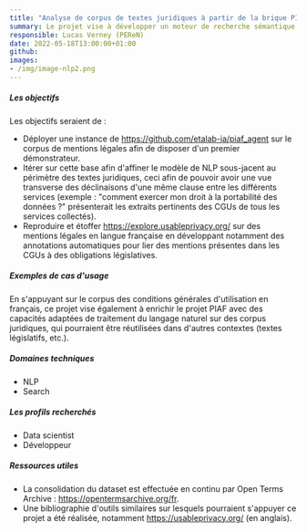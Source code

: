 ```yaml
---
title: "Analyse de corpus de textes juridiques à partir de la brique PIAF"
summary: Le projet vise à développer un moteur de recherche sémantique appliqué au corpus de conditions générales d'utilisation en français des services en ligne collecté par [Open Terms Archive](https://opentermsarchive.org/fr). Sur le modèle de [PIAF appliqué au corpus service-public.fr](https://github.com/etalab-ia/piaf_agent), cet outil devrait permettre d'explorer et de comparer plus facilement les mentions légales de différents services en ligne. 
responsible: Lucas Verney (PEReN)
date: 2022-05-18T13:00:00+01:00
github: 
images: 
- /img/image-nlp2.png
---
```


##### Les objectifs 
Les objectifs seraient de :
* Déployer une instance de https://github.com/etalab-ia/piaf_agent sur le corpus de mentions légales afin de disposer d'un premier démonstrateur.
* Itérer sur cette base afin d'affiner le modèle de NLP sous-jacent au périmètre des textes juridiques, ceci afin de pouvoir avoir une vue transverse des déclinaisons d'une même clause entre les différents services (exemple : "comment exercer mon droit à la portabilité des données ?" présenterait les extraits pertinents des CGUs de tous les services collectés).
* Reproduire et étoffer https://explore.usableprivacy.org/ sur des mentions légales en langue française en développant notamment des annotations automatiques pour lier des mentions présentes dans les CGUs à des obligations législatives.

##### Exemples de cas d'usage
En s'appuyant sur le corpus des conditions générales d'utilisation en français, ce projet vise également à enrichir le projet PIAF avec des capacités adaptées de traitement du langage naturel sur des corpus juridiques, qui pourraient être réutilisées dans d'autres contextes (textes législatifs, etc.).

##### Domaines techniques 
* NLP 
* Search 

##### Les profils recherchés
* Data scientist 
* Développeur 

##### Ressources utiles 
* La consolidation du dataset est effectuée en continu par Open Terms Archive 
: https://opentermsarchive.org/fr.
* Une bibliographie d'outils similaires sur lesquels pourraient s'appuyer ce projet a été réalisée, notamment https://usableprivacy.org/ (en anglais).

